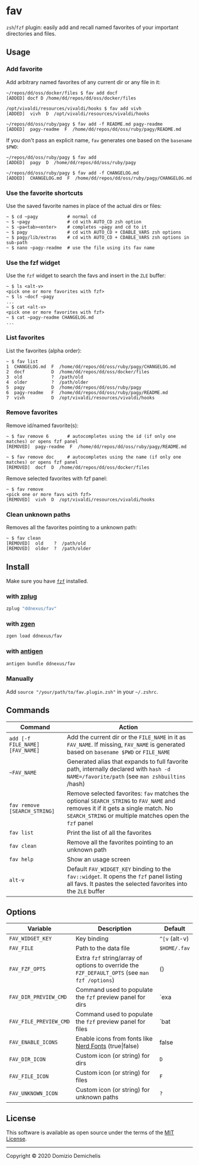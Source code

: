 # fav

`zsh`/`fzf` plugin: easily add and recall named favorites of your important directories and files.

## Usage

### Add favorite

Add arbitrary named favorites of any current dir or any file in it:

```
~/repos/dd/oss/docker/files $ fav add docf
[ADDED] docf D /home/dd/repos/dd/oss/docker/files

/opt/vivaldi/resources/vivaldi/hooks $ fav add vivh
[ADDED]  vivh  D  /opt/vivaldi/resources/vivaldi/hooks

~/repos/dd/oss/ruby/pagy $ fav add -f README.md pagy-readme
[ADDED]  pagy-readme  F  /home/dd/repos/dd/oss/ruby/pagy/README.md
```

If you don't pass an explicit name, `fav` generates one based on the `basename $PWD`:

```
~/repos/dd/oss/ruby/pagy $ fav add
[ADDED]  pagy  D  /home/dd/repos/dd/oss/ruby/pagy

~/repos/dd/oss/ruby/pagy $ fav add -f CHANGELOG.md
[ADDED]  CHANGELOG.md  F  /home/dd/repos/dd/oss/ruby/pagy/CHANGELOG.md

```

### Use the favorite shortcuts

Use the saved favorite names in place of the actual dirs or files:

```
~ $ cd ~pagy           # normal cd
~ $ ~pagy              # cd with AUTO_CD zsh option
~ $ ~pa<tab><enter>    # completes ~pagy and cd to it
~ $ pagy               # cd with AUTO_CD + CDABLE_VARS zsh options
~ $ pagy/lib/extras    # cd with AUTO_CD + CDABLE_VARS zsh options in sub-path
~ $ nano ~pagy-readme  # use the file using its fav name
```

### Use the fzf widget

Use the `fzf` widget to search the favs and insert in the `ZLE` buffer:

```
~ $ ls <alt-v>
<pick one or more favorites with fzf>
~ $ ls ~docf ~pagy
...
~ $ cat <alt-v>
<pick one or more favorites with fzf>
~ $ cat ~pagy-readme CHANGELOG.md
...
```

### List favorites

List the favorites (alpha order):

```
~ $ fav list
1  CHANGELOG.md  F  /home/dd/repos/dd/oss/ruby/pagy/CHANGELOG.md
2  docf          D  /home/dd/repos/dd/oss/docker/files
3  old           ?  /path/old
4  older         ?  /path/older
5  pagy          D  /home/dd/repos/dd/oss/ruby/pagy
6  pagy-readme   F  /home/dd/repos/dd/oss/ruby/pagy/README.md
7  vivh          D  /opt/vivaldi/resources/vivaldi/hooks
```

### Remove favorites

Remove id/named favorite(s):

```
~ $ fav remove 6       # autocompletes using the id (if only one matches) or opens fzf panel
[REMOVED]  pagy-readme  F  /home/dd/repos/dd/oss/ruby/pagy/README.md

~ $ fav remove doc     # autocompletes using the name (if only one matches) or opens fzf panel
[REMOVED]  docf  D  /home/dd/repos/dd/oss/docker/files
```

Remove selected favorites with fzf panel:

```
~ $ fav remove
<pick one or more favs with fzf>
[REMOVED]  vivh  D  /opt/vivaldi/resources/vivaldi/hooks
```

### Clean unknown paths

Removes all the favorites pointing to a unknown path:

```
~ $ fav clean
[REMOVED]  old    ?  /path/old
[REMOVED]  older  ?  /path/older
```

## Install

Make sure you have [`fzf`](https://github.com/junegunn/fzf) installed.

### with [zplug](https://github.com/zplug/zplug)

``` zsh
zplug "ddnexus/fav"
```

### with [zgen](https://github.com/tarjoilija/zgen)

``` zsh
zgen load ddnexus/fav
```

### with [antigen](https//github.com/zsh-users/antigen)

``` zsh
antigen bundle ddnexus/fav
```

### Manually

Add `source "/your/path/to/fav.plugin.zsh"` in your `~/.zshrc`.

## Commands

| Command                         | Action                                                                                                                                                                                    |
| ------------------------------- | ----------------------------------------------------------------------------------------------------------------------------------------------------------------------------------------- |
| `add [-f FILE_NAME] [FAV_NAME]` | Add the current dir or the `FILE_NAME` in it as `FAV_NAME`. If missing, `FAV_NAME` is generated based on `basename $PWD` or `FILE_NAME`                                                   |
| `~FAV_NAME`                     | Generated alias that expands to full favorite path, internally declared with `hash -d NAME=/favorite/path` (see `man zshbuiltins` /hash)                                                  |
| `fav remove [SEARCH_STRING]`    | Remove selected favorites: `fav` matches the optional `SEARCH_STRING` to `FAV_NAME` and removes it if it gets a single match. No `SEARCH_STRING` or multiple matches open the `fzf` panel |
| `fav list`                      | Print the list of all the favorites                                                                                                                                                       |
| `fav clean`                     | Remove all the favorites pointing to an unknown path                                                                                                                                      |
| `fav help`                      | Show an usage screen                                                                                                                                                                      |
| `alt-v`                         | Default `FAV_WIDGET_KEY` binding to the `fav::widget`. It opens the `fzf` panel listing all favs. It pastes the selected favorites into the `ZLE` buffer                                  |

## Options

| Variable               | Description                                                                                     | Default             |
| ---------------------- | ----------------------------------------------------------------------------------------------- | ------------------- |
| `FAV_WIDGET_KEY`       | Key binding                                                                                     | `^[v` (alt-v)       |
| `FAV_FILE`             | Path to the data file                                                                           | `$HOME/.fav`        |
| `FAV_FZF_OPTS`         | Extra `fzf` string/array of options to override the `FZF_DEFAULT_OPTS` (see `man fzf /options`) | ()                  |
| `FAV_DIR_PREVIEW_CMD`  | Command used to populate the `fzf` preview panel for dirs                                       | `exa | ls`          |
| `FAV_FILE_PREVIEW_CMD` | Command used to populate the `fzf` preview panel for files                                      | `bat | less | more` |
| `FAV_ENABLE_ICONS`     | Enable icons from fonts like [Nerd Fonts](https://www.nerdfonts.com) (true\|false)              | false               |
| `FAV_DIR_ICON`         | Custom icon (or string) for dirs                                                                | `D`                 |
| `FAV_FILE_ICON`        | Custom icon (or string) for files                                                               | `F`                 |
| `FAV_UNKNOWN_ICON`     | Custom icon (or string) for unknown paths                                                       | `?`                 |

## License

This software is available as open source under the terms of the [MIT License](https://opensource.org/licenses/MIT).

---

Copyright &copy; 2020 Domizio Demichelis
